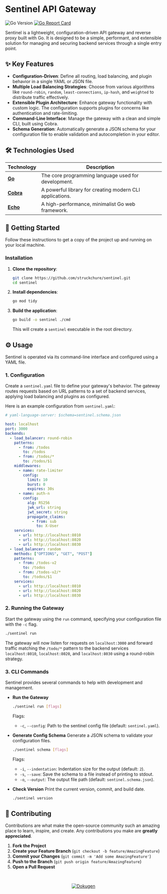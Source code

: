 # Sentinel API Gateway

![Go Version](https://img.shields.io/badge/go-1.24.1-blue.svg)
[![Go Report Card](https://goreportcard.com/badge/github.com/struckchure/sentinel)](https://goreportcard.com/report/github.com/struckchure/sentinel)

Sentinel is a lightweight, configuration-driven API gateway and reverse proxy built with Go. It is designed to be a simple, performant, and extensible solution for managing and securing backend services through a single entry point.

## ✨ Key Features

-   **Configuration-Driven**: Define all routing, load balancing, and plugin behavior in a single YAML or JSON file.
-   **Multiple Load Balancing Strategies**: Choose from various algorithms like `round-robin`, `random`, `least-connections`, `ip-hash`, and `weighted` to distribute traffic effectively.
-   **Extensible Plugin Architecture**: Enhance gateway functionality with custom logic. The configuration supports plugins for concerns like authentication and rate-limiting.
-   **Command-Line Interface**: Manage the gateway with a clean and simple CLI, built using Cobra.
-   **Schema Generation**: Automatically generate a JSON schema for your configuration file to enable validation and autocompletion in your editor.

## 🛠️ Technologies Used

| Technology                                               | Description                                        |
| -------------------------------------------------------- | -------------------------------------------------- |
| [**Go**](https://golang.org/)                            | The core programming language used for development. |
| [**Cobra**](https://github.com/spf13/cobra)              | A powerful library for creating modern CLI applications. |
| [**Echo**](https://github.com/labstack/echo)             | A high-performance, minimalist Go web framework.   |

## 🚀 Getting Started

Follow these instructions to get a copy of the project up and running on your local machine.

### Installation

1.  **Clone the repository**:
    ```bash
    git clone https://github.com/struckchure/sentinel.git
    cd sentinel
    ```

2.  **Install dependencies**:
    ```bash
    go mod tidy
    ```

3.  **Build the application**:
    ```bash
    go build -o sentinel ./cmd
    ```
    This will create a `sentinel` executable in the root directory.

## ⚙️ Usage

Sentinel is operated via its command-line interface and configured using a YAML file.

### 1. Configuration

Create a `sentinel.yaml` file to define your gateway's behavior. The gateway routes requests based on URL patterns to a set of backend services, applying load balancing and plugins as configured.

Here is an example configuration from `sentinel.yaml`:

```yaml
# yaml-language-server: $schema=sentinel.schema.json

host: localhost
port: 3000
backends:
  - load_balancer: round-robin
    patterns:
      - from: /todos
        to: /todos
      - from: /todos/*
        to: /todos/$1
    middlewares:
      - name: rate-limiter
        config:
          limit: 10
          burst: 0
          expires: 30s
      - name: auth-n
        config:
          alg: RS256
          jwk_url: string
          jwt_secret: string
          propagate_claims:
            - from: sub
              to: X-User
    services:
      - url: http://localhost:8010
      - url: http://localhost:8020
      - url: http://localhost:8030
  - load_balancer: random
    methods: ["OPTIONS", "GET", "POST"]
    patterns:
      - from: /todos-v2
        to: /todos
      - from: /todos-v2/*
        to: /todos/$1
    services:
      - url: http://localhost:8010
      - url: http://localhost:8020
      - url: http://localhost:8030
```

### 2. Running the Gateway

Start the gateway using the `run` command, specifying your configuration file with the `-c` flag.

```bash
./sentinel run
```

The gateway will now listen for requests on `localhost:3000` and forward traffic matching the `/todo/*` pattern to the backend services `localhost:8010`, `localhost:8020`, and `localhost:8030` using a round-robin strategy.

### 3. CLI Commands

Sentinel provides several commands to help with development and management.

-   **Run the Gateway**
    ```bash
    ./sentinel run [flags]
    ```
    Flags:
    - `-c`, `--config`: Path to the sentinel config file (default: `sentinel.yaml`).

-   **Generate Config Schema**
    Generate a JSON schema to validate your configuration files.
    ```bash
    ./sentinel schema [flags]
    ```
    Flags:
    - `-i`, `--indentation`: Indentation size for the output (default: `2`).
    - `-s`, `--save`: Save the schema to a file instead of printing to stdout.
    - `-o`, `--output`: The output file path (default: `sentinel.schema.json`).

-   **Check Version**
    Print the current version, commit, and build date.
    ```bash
    ./sentinel version
    ```

## 🤝 Contributing

Contributions are what make the open-source community such an amazing place to learn, inspire, and create. Any contributions you make are **greatly appreciated**.

1.  **Fork the Project**
2.  **Create your Feature Branch** (`git checkout -b feature/AmazingFeature`)
3.  **Commit your Changes** (`git commit -m 'Add some AmazingFeature'`)
4.  **Push to the Branch** (`git push origin feature/AmazingFeature`)
5.  **Open a Pull Request**

<br/>
<p align="center">
  <a href="https://www.npmjs.com/package/dokugen">
    <img src="https://img.shields.io/badge/Readme%20was%20generated%20by-Dokugen-brightgreen" alt="Dokugen">
  </a>
</p>
